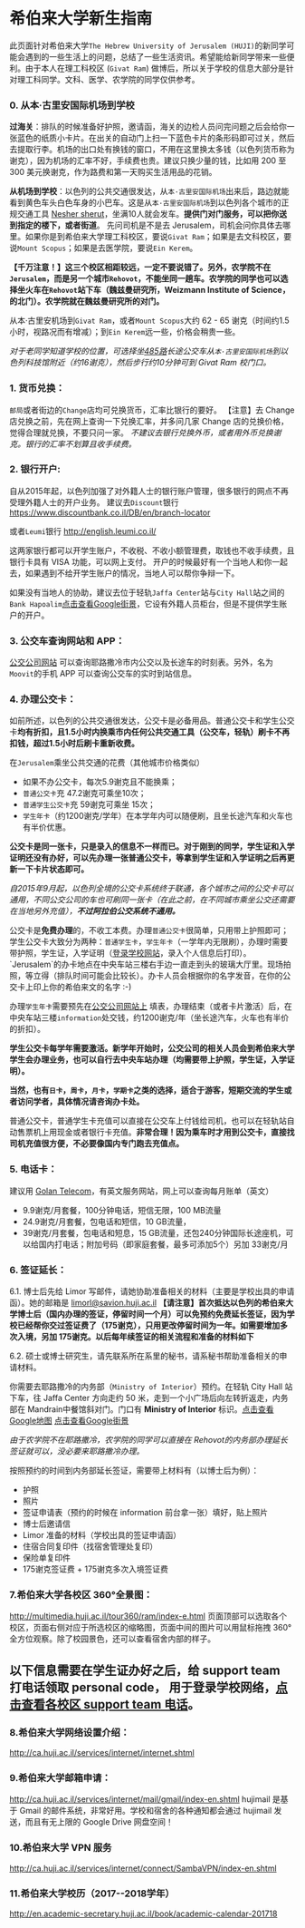 # 希伯来大学新生指南
此页面针对希伯来大学`The Hebrew University of Jerusalem (HUJI)`的新同学可能会遇到的一些生活上的问题，总结了一些生活资讯。希望能给新同学带来一些便利。由于本人在理工科校区 (`Givat Ram`) 做博后，所以关于学校的信息大部分是针对理工科同学。文科、医学、农学院的同学仅供参考。

### 0. 从本·古里安国际机场到学校
**过海关**：排队的时候准备好护照，邀请函，海关的边检人员问完问题之后会给你一张蓝色的纸质小卡片。在出关的自动门上扫一下蓝色卡片的条形码即可过关，然后去提取行李。机场的出口处有换钱的窗口，不用在这里换太多钱（以色列货币称为谢克），因为机场的汇率不好，手续费也贵。建议只换少量的钱，比如用 200 至 300 美元换谢克，作为路费和第一天购买生活用品的花销。

**从机场到学校**：以色列的公共交通很发达，从`本·古里安国际机场`出来后，路边就能看到黄色车头白色车身的小巴车。这是从`本·古里安国际机场`到以色列各个城市的正规交通工具 [Nesher sherut](http://www.neshertours.co.il/en/about-us)，坐满10人就会发车。**提供门对门服务，可以把你送到指定的楼下，或者街道**。
先问司机是不是去 Jerusalem，司机会问你具体去哪里。如果你是到希伯来大学理工科校区，要说`Givat Ram`；如果是去文科校区，要说`Mount Scopus`；如果是去医学院，要说`Ein Kerem`。

**【千万注意！】这三个校区相距较远，一定不要说错了。另外，农学院不在`Jerusalem`，而是另一个城市`Rehovot`，不能坐同一趟车。农学院的同学也可以选择坐火车在`Rehovot`站下车（魏兹曼研究所，Weizmann Institute of Science，的北门）。农学院就在魏兹曼研究所的对门。**

从本·古里安机场到`Givat Ram`，或者`Mount Scopus`大约 62 - 65 谢克（时间约1.5小时，视路况而有增减）；到`Ein Kerem`远一些，价格会稍贵一些。

*对于老同学知道学校的位置，可选择坐[485路](https://abrahamtours.com/theme/airport-transfers/)长途公交车从`本·古里安国际机场`到以色列科技馆附近（约16谢克），然后步行约10分钟可到 Givat Ram 校门口。*

### 1. 货币兑换：
`邮局`或者街边的`Change`店均可兑换货币，汇率比银行的要好。
【注意】去 Change 店兑换之前，先在网上查询一下兑换汇率，并多问几家 Change 店的兑换价格，觉得合理就兑换，不要只问一家。
*不建议去银行兑换外币，或者用外币兑换谢克。银行的汇率不划算且收手续费。*

### 2. 银行开户:
自从2015年起，以色列加强了对外籍人士的银行账户管理，很多银行的网点不再受理外籍人士的开户业务。
建议去`Discount`银行
<https://www.discountbank.co.il/DB/en/branch-locator>

或者`Leumi`银行
<http://english.leumi.co.il/>

这两家银行都可以开学生账户，不收税、不收小额管理费，取钱也不收手续费，且银行卡具有 VISA 功能，可以网上支付。
开户的时候最好有一个当地人和你一起去，如果遇到不给开学生账户的情况，当地人可以帮你争辩一下。

如果没有当地人的协助，建议去位于轻轨`Jaffa Center`站与`City Hall`站之间的 `Bank Hapoalim`[点击查看Google街景](https://www.google.co.il/maps/@31.781997,35.2196132,3a,50.5y,181.45h,110.63t/data=!3m6!1e1!3m4!1sAF1QipNylNQyx4G6I4NRbDyzmyA5OHCJJGEiWvE-NI_4!2e10!7i5376!8i2688?hl=en&authuser=0)，它设有外籍人员柜台，但是不提供学生账户的开户。

### 3. 公交车查询网站和 APP： 
[公交公司网站](http://www.egged.co.il/HomePage.aspx)
可以查询耶路撒冷市内公交以及长途车的时刻表。另外，名为`Moovit`的手机 APP 可以查询公交车的实时到站信息。

### 4. 办理公交卡：
如前所述，以色列的公共交通很发达，公交卡是必备用品。普通公交卡和学生公交卡**均有折扣，且1.5小时内换乘市内任何公共交通工具（公交车，轻轨）刷卡不再扣钱，超过1.5小时后刷卡重新收费。** 

在`Jerusalem`乘坐公共交通的花费（其他城市价格类似）
- 如果不办公交卡，每次5.9谢克且不能换乘；
- `普通公交卡`充 47.2谢克可乘坐10次；
- `普通学生公交卡`充 59谢克可乘坐 15次；
- `学生年卡`（约1200谢克/学年）在本学年内可以随便刷，且坐长途汽车和火车也有半价优惠。

**公交卡是同一张卡，只是录入的信息不一样而已。对于刚到的同学，学生证和入学证明还没有办好，可以先办理一张普通公交卡，等拿到学生证和入学证明之后再更新一下卡片状态即可。**

*自2015年9月起，以色列全境的公交卡系统终于联通，各个城市之间的公交卡可以通用，不同公交公司的车也可刷同一张卡（在此之前，在不同城市乘坐公交还需要在当地另外充值），**不过阿拉伯公交系统不通用。***

公交卡是**免费办理**的，不收工本费。办理`普通公交卡`很简单，只用带上护照即可；学生公交卡大致分为两种：`普通学生卡`，`学生年卡`（一学年内无限刷），办理时需要带护照，学生证，入学证明（[登录学校网站](https://www.huji.ac.il/dataj/controller/stu/?)，录入个人信息后打印）。`Jerusalem`的办卡地点在中央车站三楼右手边一直走到头的玻璃大厅里。现场拍照，等立得（排队时间可能会比较长）。办卡人员会根据你的名字发音，在你的公交卡上印上你的希伯来文的名字 :-)

办理`学生年卡`需要预先在[公交公司网站上](http://www.egged.co.il/Article-811,1423-Semester-Annual-Student-Bus-Pass.aspx) 填表，办理结束（或者卡片激活）后，在中央车站三楼`information`处交钱，约1200谢克/年（坐长途汽车，火车也有半价的折扣）。

**学生公交卡每学年需要激活。新学年开始时，公交公司的相关人员会到希伯来大学学生会办理业务，也可以自行去中央车站办理（均需要带上护照，学生证，入学证明）。**

**当然，也有`日卡`，`周卡`，`月卡`，`学期卡`之类的选择，适合于游客，短期交流的学生或者访问学者，具体情况请咨询办卡处。**

普通公交卡，普通学生卡充值可以直接在公交车上付钱给司机，也可以在轻轨站自动售票机上用现金或者银行卡充值。**非常合理！因为乘车时才用到公交卡，直接找司机充值很方便，不必要像国内专门跑去充值点。** 


### 5. 电话卡：
建议用 [Golan Telecom](https://www.golantelecom.co.il/web/)，有英文服务网站，网上可以查询每月账单（英文）
- 9.9谢克/月套餐，100分钟电话，短信无限，100 MB流量
- 24.9谢克/月套餐，包电话和短信，10 GB流量，
- 39谢克/月套餐，包电话和短息，15 GB流量，还包240分钟国际长途座机，可以给国内打电话；附加号码（即家庭套餐，最多可添加5个）另加 33谢克/月

### 6. 签证延长：
 6.1. 博士后先给 Limor 写邮件，请她协助准备相关的材料（主要是学校出具的申请函）。她的邮箱是 limorl@savion.huji.ac.il
 **【请注意】首次抵达以色列的希伯来大学博士后（国内办理的签证，停留时间一个月）可以免预约免费延长签证，因为学校已经帮你交过签证费了（175谢克），只用更改停留时间为一年。如需要增加多次入境，另加 175谢克。以后每年续签证的相关流程和准备的材料如下**

 6.2. 硕士或博士研究生，请先联系所在系里的秘书，请系秘书帮助准备相关的申请材料。
 
你需要去耶路撒冷的内务部（`Ministry of Interior`）预约。在轻轨 City Hall 站下车，往 Jaffa Center 方向走约 50 米，走到一个小广场后向左转折返走，内务部在 Mandrain中餐馆斜对门。门口有 **Ministry of Interior** 标识。[点击查看Google地图](https://www.google.co.il/maps/dir/City+Hall/%D7%9E%D7%A9%D7%A8%D7%93+%D7%94%D7%A4%D7%A0%D7%99%D7%9D+-+%D7%A8%D7%A9%D7%95%D7%AA+%D7%94%D7%90%D7%95%D7%9B%D7%9C%D7%95%D7%A1%D7%99%D7%9F+%D7%95%D7%94%D7%94%D7%92%D7%99%D7%A8%D7%94,+Queen+Shlomziyon+St+1,+Jerusalem%E2%80%AD/@31.7801539,35.2218286,18.05z/data=!4m13!4m12!1m5!1m1!1s0x150329d1b691892f:0xc7e1396950f2e621!2m2!1d35.224207!2d31.779457!1m5!1m1!1s0x150329d122280f03:0x912659c6f94875f3!2m2!1d35.2217121!2d31.7804345?hl=en&authuser=0)
[点击查看Google街景](https://www.google.co.il/maps/@31.7803043,35.2215732,3a,50.2y,66.2h,90.98t/data=!3m6!1e1!3m4!1s-WRjDoZk99r6tMHh7py-KQ!2e0!7i13312!8i6656?hl=en&authuser=0)

*由于农学院不在耶路撒冷，农学院的同学可以直接在 Rehovot的内务部办理延长签证就可以，没必要来耶路撒冷办理。*

按照预约的时间到内务部延长签证，需要带上材料有（以博士后为例）：
- 护照
- 照片
- 签证申请表（预约的时候在 information 前台拿一张）填好，贴上照片
- 博士后邀请信
- Limor 准备的材料（学校出具的签证申请函）
- 住宿合同复印件（找宿舍管理处复印）
- 保险单复印件
- 175谢克签证费 + 175谢克多次入境签证费


### 7.希伯来大学各校区 360°全景图：
<http://multimedia.huji.ac.il/tour360/ram/index-e.html>
页面顶部可以选取各个校区，页面右侧对应于所选校区的缩略图，页面中间的图片可以用鼠标拖拽 360° 全方位观察。除了校园景色，还可以查看宿舍内部的样子。

## 以下信息需要在学生证办好之后，给 support team 打电话领取 personal code， 用于登录学校网络，[点击查看各校区 support team 电话](http://ca.huji.ac.il/aboutus/general.shtml)。
### 8.希伯来大学网络设置介绍：
<http://ca.huji.ac.il/services/internet/internet.shtml>

### 9.希伯来大学邮箱申请：
<http://ca.huji.ac.il/services/internet/mail/gmail/index-en.shtml>
hujimail 是基于 Gmail 的邮件系统，非常好用。学校和宿舍的各种通知都会通过 hujimail 发送，而且有无上限的 Google Drive 网盘空间！

### 10.希伯来大学 VPN 服务
<http://ca.huji.ac.il/services/internet/connect/SambaVPN/index-en.shtml>

### 11.希伯来大学校历（2017--2018学年）
<http://en.academic-secretary.huji.ac.il/book/academic-calendar-201718>
